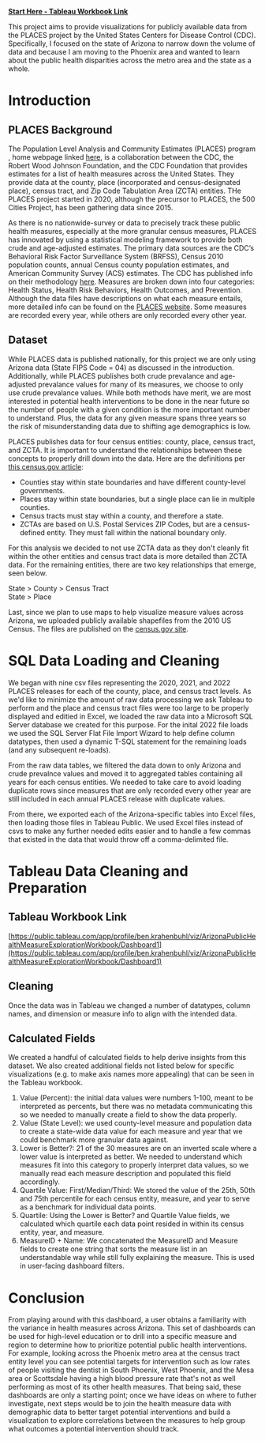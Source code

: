 **[Start Here - Tableau Workbook Link](https://public.tableau.com/app/profile/ben.krahenbuhl/viz/ArizonaPublicHealthMeasureExplorationWorkbook/Dashboard1)**

This project aims to provide visualizations for publicly available data from the PLACES project by the United States Centers for Disease Control (CDC). Specifically, I focused on the state of Arizona to narrow down the volume of data and because I am moving to the Phoenix area and wanted to learn about the public health disparities across the metro area and the state as a whole.

# Introduction
## PLACES Background
The Population Level Analysis and Community Estimates (PLACES) program , home webpage linked [here](https://www.cdc.gov/places/index.html), is a collaboration between the CDC, the Robert Wood Johnson Foundation, and the CDC Foundation that provides estimates for a list of health measures across the United States. They provide data at the county, place (incorporated and census-designated place), census tract, and Zip Code Tabulation Area (ZCTA) entities. THe PLACES project started in 2020, although the precursor to PLACES, the 500 Cities Project, has been gathering data since 2015.

As there is no nationwide-survey or data to precisely track these public health measures, especially at the more granular census measures, PLACES has innovated by using a statistical modeling framework to provide both crude and age-adjusted estimates. The primary data sources are the CDC’s Behavioral Risk Factor Surveillance System (BRFSS), Census 2010 population counts, annual Census county population estimates, and American Community Survey (ACS) estimates. The CDC has published info on their methodology [here](https://www.cdc.gov/places/methodology/index.html). Measures are broken down into four categories: Health Status, Health Risk Behaviors, Health Outcomes, and Prevention. Although the data files have descriptions on what each measure entails, more detailed info can be found on the [PLACES website](https://www.cdc.gov/places/measure-definitions/index.html). Some measures are recorded every year, while others are only recorded every other year.

## Dataset
While PLACES data is published nationally, for this project we are only using Arizona data (State FIPS Code = 04) as discussed in the introduction. Additionally, while PLACES publishes both crude prevalance and age-adjusted prevalance values for many of its measures, we choose to only use crude prevalance values. While both methods have merit, we are most interested in potential health interventions to be done in the near future so the number of people with a given condition is the more important number to understand. Plus, the data for any given measure spans three years so the risk of misunderstanding data due to shifting age demographics is low. 

PLACES publishes data for four census entities: county, place, census tract, and ZCTA. It is important to understand the relationships between these concepts to properly drill down  into the data. Here are the definitions per [this census.gov article](https://www.census.gov/newsroom/blogs/random-samplings/2014/07/understanding-geographic-relationships-counties-places-tracts-and-more.html):
* Counties stay within state boundaries and have different county-level governments.
* Places stay within state boundaries, but a single place can lie in multiple counties.
* Census tracts must stay within a county, and therefore a state.
* ZCTAs are based on U.S. Postal Services ZIP Codes, but are a census-defined entity. They must fall within the national boundary only.

For this analysis we decided to not use ZCTA data as they don't cleanly fit within the other entities and census tract data is more detailed than ZCTA data. For the remaining entities, there are two key relationships that emerge, seen below.

State > County > Census Tract <br>
State > Place

Last, since we plan to use maps to help visualize measure values across Arizona, we uploaded publicly available shapefiles from the 2010 US Census. The files are published on the [census.gov site](https://www.census.gov/cgi-bin/geo/shapefiles/index.php).

# SQL Data Loading and Cleaning
We began with nine csv files representing the 2020, 2021, and 2022 PLACES releases for each of the county, place, and census tract levels. As we'd like to minimize the amount of raw data processing we ask Tableau to perform and the place and census tract files were too large to be properly displayed and editied in Excel, we loaded the raw data into a Microsoft SQL Server database we created for this purpose. For the inital 2022 file loads we used the SQL Server Flat File Import Wizard to help define column datatypes, then used a dynamic T-SQL statement for the remaining loads (and any subsequent re-loads).

From the raw data tables, we filtered the data down to only Arizona and crude prevalnce values and moved it to aggregated tables containing all years for each census entities. We needed to take care to avoid loading duplicate rows since measures that are only recorded every other year are still included in each annual PLACES release with duplicate values.

From there, we exported each of the Arizona-specific tables into Excel files, then loading those files in Tableau Public. We used Excel files instead of csvs to make any further needed edits easier and to handle a few commas that existed in the data that would throw off a comma-delimited file. 

# Tableau Data Cleaning and Preparation
## Tableau Workbook Link
[https://public.tableau.com/app/profile/ben.krahenbuhl/viz/ArizonaPublicHealthMeasureExplorationWorkbook/Dashboard1](https://public.tableau.com/app/profile/ben.krahenbuhl/viz/ArizonaPublicHealthMeasureExplorationWorkbook/Dashboard1)
## Cleaning
Once the data was in Tableau we changed a number of datatypes, column names, and dimension or measure info to align with the intended data.

## Calculated Fields
We created a handful of calculated fields to help derive insights from this dataset. We also created additional fields not listed below for specific visualizations (e.g. to make axis names more appealing) that can be seen in the Tableau workbook.
1. Value (Percent): the initial data values were numbers 1-100, meant to be interpreted as percents, but there was no metadata communicating this so we needed to manually create a field to show the data properly.
2. Value (State Level): we used county-level measure and population data to create a state-wide data value for each measure and year that we could benchmark more granular data against.
3. Lower is Better?: 21 of the 30 measures are on an inverted scale where a lower value is interpreted as better. We needed to understand which measures fit into this category to properly interpret data values, so we manually read each measure description and populated this field accordingly.
4. Quartile Value: First/Median/Third: We stored the value of the 25th, 50th and 75th percentile for each census entity, measure, and year to serve as a benchmark for individual data points.
5. Quartile: Using the Lower is Better? and Quartile Value fields, we calculated which quartile each data point resided in within its census entity, year, and measure.
6. MeasureID + Name: We concatenated the MeasureID and Measure fields to create one string that sorts the measure list in an understandable way while still fully explaining the measure. This is used in user-facing dashboard filters.

# Conclusion
From playing around with this dashboard, a user obtains a familiarity with the variance in health measures across Arizona. This set of dashboards can be used for high-level education or to drill into a specific measure and region to determine how to prioritize potential public health interventions. For example, looking across the Phoenix metro area at the census tract entity level you can see potential targets for intervention such as low rates of people visiting the dentist in South Phoenix, West Phoenix, and the Mesa area or Scottsdale having a high blood pressure rate that's not as well performing as most of its other health measures. That being said, these dashboards are only a starting point; once we have ideas on where to futher investigate, next steps would be to join the health measure data with demographic data to better target potential interventions and build a visualization to explore correlations between the measures to help group what outcomes a potential intervention should track.
